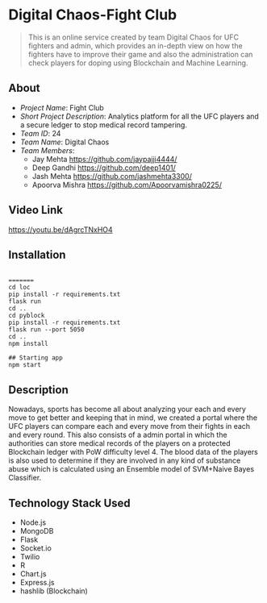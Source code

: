 # Digital Chaos-Fight Club

>This is an online service created by team Digital Chaos for UFC fighters and admin, which provides an in-depth view on how the fighters have to improve their game and also the administration can check players for doping using Blockchain and Machine Learning.

## About

- *Project Name*: Fight Club
- *Short Project Description*: Analytics platform for all the UFC players and a secure ledger to stop medical record tampering.
- *Team ID*: 24
- *Team Name*: Digital Chaos
- *Team Members*:
	 - Jay Mehta https://github.com/jaypajji4444/
	 - Deep Gandhi https://github.com/deep1401/
	 - Jash Mehta https://github.com/jashmehta3300/
	 - Apoorva Mishra https://github.com/Apoorvamishra0225/
## Video Link
https://youtu.be/dAgrcTNxHO4

## Installation

```

=======
cd loc
pip install -r requirements.txt
flask run
cd ..
cd pyblock
pip install -r requirements.txt
flask run --port 5050
cd ..
npm install

## Starting app
npm start

```

## Description

Nowadays, sports has become all about analyzing your each and every move to get better and keeping that in mind, we created a portal where the UFC players can compare each and every move from their fights in each and every round. This also consists of a admin portal in which
the authorities can store medical records of the players on a protected Blockchain ledger with PoW difficulty level 4. The blood data of the players is also used to determine if they are involved in any kind of substance abuse which is calculated using an Ensemble model of SVM+Naive Bayes Classifier.


## Technology Stack Used
- Node.js
- MongoDB
- Flask
- Socket.io
- Twilio
- R
- Chart.js
- Express.js
- hashlib (Blockchain)
